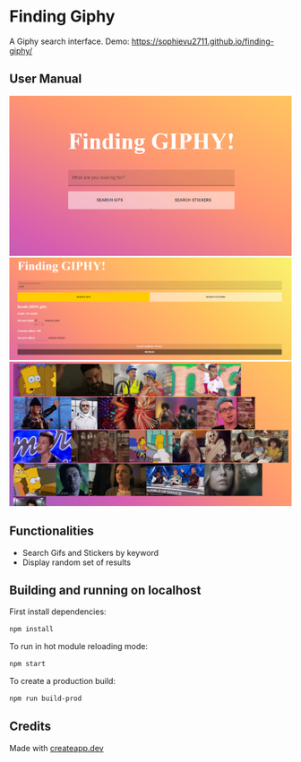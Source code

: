# Finding Giphy

A Giphy search interface.
Demo: https://sophievu2711.github.io/finding-giphy/

## User Manual
![first](https://github.com/sophievu2711/finding-giphy/blob/master/src/assets/main.png)
![second](https://github.com/sophievu2711/finding-giphy/blob/master/src/assets/adjust.png)
![third](https://github.com/sophievu2711/finding-giphy/blob/master/src/assets/gif.png)

## Functionalities

- Search Gifs and Stickers by keyword
- Display random set of results 

## Building and running on localhost

First install dependencies:

```sh
npm install
```

To run in hot module reloading mode:

```sh
npm start
```

To create a production build:

```sh
npm run build-prod
```

## Credits

Made with [createapp.dev](https://createapp.dev/)

[1]: https://developers.giphy.com/dashboard/?create=true
[2]: https://www.npmjs.com/package/giphy
[3]: https://developer.mozilla.org/en-US/docs/Web/API/Fetch_API
